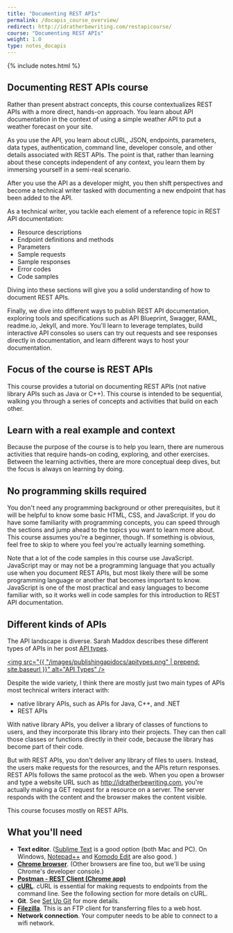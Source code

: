 ```yaml
---
title: "Documenting REST APIs"
permalink: /docapis_course_overview/
redirect: http://idratherbewriting.com/restapicourse/
course: "Documenting REST APIs"
weight: 1.0
type: notes_docapis
---
```

{% include notes.html %}

## Documenting REST APIs course

Rather than present abstract concepts, this course contextualizes REST APIs with a more direct, hands-on approach. You learn about API documentation in the context of using a simple weather API to put a weather forecast on your site.

As you use the API, you learn about cURL, JSON, endpoints, parameters, data types, authentication, command line, developer console, and other details associated with REST APIs. The point is that, rather than learning about these concepts independent of any context, you learn them by immersing yourself in a semi-real scenario.

After you use the API as a developer might, you then shift perspectives and become a technical writer tasked with documenting a new endpoint that has been added to the API.

As a technical writer, you tackle each element of a reference topic in REST API documentation: 

* Resource descriptions
* Endpoint definitions and methods
* Parameters
* Sample requests
* Sample responses
* Error codes
* Code samples

Diving into these sections will give you a solid understanding of how to document REST APIs.

Finally, we dive into different ways to publish REST API documentation, exploring tools and specifications such as API Blueprint, Swagger, RAML, readme.io, Jekyll, and more. You'll learn to leverage templates, build interactive API consoles so users can try out requests and see responses directly in documentation, and learn different ways to host your documentation.

## Focus of the course is REST APIs
This course provides a tutorial on documenting REST APIs (not native library APIs such as Java or C++). This course is intended to be sequential, walking you through a series of concepts and activities that build on each other. 

## Learn with a real example and context

Because the purpose of the course is to help you learn, there are numerous activities that require hands-on coding, exploring, and other exercises. Between the learning activities, there are more conceptual deep dives, but the focus is always on learning by doing.

## No programming skills required

You don't need any programming background or other prerequisites, but it will be helpful to know some basic HTML, CSS, and JavaScript. If you do have some familiarity with programming concepts, you can speed through the sections and jump ahead to the topics you want to learn more about. This course assumes you're a beginner, though. If something is obvious, feel free to skip to where you feel you're actually learning something.

Note that a lot of the code samples in this course use JavaScript. JavaScript may or may not be a programming language that you actually use when you document REST APIs, but most likely there will be some programming language or another that becomes important to know. JavaScript is one of the most practical and easy languages to become familiar with, so it works well in code samples for this introduction to REST API documentation.

## Different kinds of APIs
The API landscape is diverse. Sarah Maddox describes these different types of APIs in her post [API types](https://ffeathers.wordpress.com/2014/02/16/api-types/).

<a href="https://ffeathers.wordpress.com/2014/02/16/api-types/"><img src="{{ "/images/publishingapidocs/apitypes.png" | prepend: site.baseurl }}" alt="API Types" /></a>

Despite the wide variety, I think there are mostly just two main types of APIs most technical writers interact with:

* native library APIs, such as APIs for Java, C++, and .NET
* REST APIs

With native library APIs, you deliver a library of classes of functions to users, and they incorporate this library into their projects. They can then call those classes or functions directly in their code, because the library has become part of their code. 

But with REST APIs, you don't deliver any library of files to users. Instead, the users make requests for the resources, and the APIs return responses. REST APIs follows the same protocol as the web. When you open a browser and type a website URL such as http://idratherbewriting.com, you're actually making a GET request for a resource on a server. The server responds with the content and the browser makes the content visible.

This course focuses mostly on REST APIs.

## What you'll need

* **Text editor**. ([Sublime Text](http://www.sublimetext.com/) is a good option (both Mac and PC). On Windows, [Notepad++](https://notepad-plus-plus.org/) and [Komodo Edit](http://komodoide.com/komodo-edit/) are also good. )
* **[Chrome browser](http://www.google.com/chrome/)**. (Other browsers are fine too, but we'll be using Chrome's developer console.)
* **[Postman - REST Client (Chrome app)](https://chrome.google.com/webstore/detail/postman-rest-client/fdmmgilgnpjigdojojpjoooidkmcomcm?hl=en)**
* **[cURL](http://curl.haxx.se/)**. cURL is essential for making requests to endpoints from the command line.  See the following section for more details on cURL.
* **Git**. See [Set Up Git](https://help.github.com/articles/set-up-git/) for more details. 
* **[Filezilla](https://filezilla-project.org/)**. This is an FTP client for transferring files to a web host.
* **Network connection**. Your computer needs to be able to connect to a wifi network.


